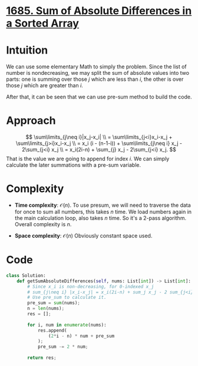 # [1685. Sum of Absolute Differences in a Sorted Array](https://leetcode.com/problems/sum-of-absolute-differences-in-a-sorted-array/description/)

# Intuition
We can use some elementary Math to simply the problem. Since the list of number is nondecreasing, we may split the sum of absolute values into two parts: one is summing over those $j$ which are less than $i$, the other is over those $j$ which are greater than $i$.

After that, it can be seen that we can use pre-sum method to build the code.
# Approach
$$
    \sum\limits_{j\neq i}|x_j-x_i| \\
    = \sum\limits_{j<i}x_i-x_j + \sum\limits_{j>i}x_i-x_j \\
    = x_i (i - (n-1-i)) + \sum\limits_{j\neq i} x_j - 2\sum_{j<i} x_j \\
    = x_i(2i-n) + \sum_{j} x_j - 2\sum_{j<i} x_j.
$$
That is the value we are going to append for index $i$. We can simply calculate the later summations with a pre-sum variable.

# Complexity
- **Time complexity**: $\mathcal{O}(n)$.
To use presum, we will need to traverse the data for once to sum all numbers, this takes $n$ time. We load numbers again in the main calculation loop, also takes $n$ time. So it's a 2-pass algorithm. Overall complexity is $n$.

- **Space complexity**: $\mathcal{O}(n)$
Obviously constant space used.
# Code
```Python
class Solution:
    def getSumAbsoluteDifferences(self, nums: List[int]) -> List[int]:
        # Since x_i is non-decreasing, for 0-indexed x_j
        # sum_{j\neq i} |x_i-x_j| = x_i(2i-n) + sum_j x_j - 2 sum_{j<i} x_j.
        # Use pre_sum to calculate it.
        pre_sum = sum(nums);
        n = len(nums);
        res = [];
        
        for i, num in enumerate(nums):
            res.append(
                (2*i - n) * num + pre_sum
            );
            pre_sum -= 2 * num;
            
        return res;
```